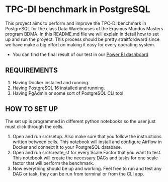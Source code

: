# TPC-DI benchmark in PostgreSQL
This proyect aims to perform and improve the TPC-DI benchmark in PostgreSQL for the class Data Warehouses of the Erasmus Mundus Masters program BDMA. In this README.md file we will explain in detail how to set up and run the proyect. This process should be pretty straitfordward since we have make a big effort on making it easy for every operating system.

 - You can find the final result of our test in our [Power BI dashboard](https://app.powerbi.com/view?r=eyJrIjoiZTZmNTJmZDUtOGE1Mi00MGQyLWEwNWQtMjEyZjRjNGM2OTU1IiwidCI6ImYxMTZkNWYzLTk1NjEtNGIzZi1iNjc4LTQwZTMyNjk4ZTJjMSJ9&pageName=8f82875a2358e0780243)

## REQUIREMENTS
 1. Having Docker installed and running.
 2. Having PostgreSQL 16 installed and running. 
 3. Having PgAdmin or some sort of PostgreSQL CLI tool.
 
## HOW TO SET UP
The set up is programmed in different python notebooks so the user just must click through the cells.
1. Open and run src/setup. Also make sure that you follow the instructions written between cells.  This notebook will install and configure Airflow in Docker and connect it to your PostgreSQL database. 
2. Open and run src/create_sf for every Scale Factor that you want to test. This notebook will create the necessary DAGs and tasks for one scale factor that will perform the benchmark.
3. Now everything should be up and working. Feel free to run and test any DAG or task, they can be run from terminal or from the CLI app.